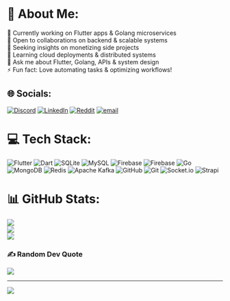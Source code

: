 # 💫 About Me:
🔭 Currently working on Flutter apps & Golang microservices<br>👯 Open to collaborations on backend & scalable systems<br>🤝 Seeking insights on monetizing side projects<br>🌱 Learning cloud deployments & distributed systems<br>💬 Ask me about Flutter, Golang, APIs & system design<br>⚡ Fun fact: Love automating tasks & optimizing workflows!


## 🌐 Socials:
[![Discord](https://img.shields.io/badge/Discord-%237289DA.svg?logo=discord&logoColor=white)](https://discord.gg/Dj5VZ9dg) [![LinkedIn](https://img.shields.io/badge/LinkedIn-%230077B5.svg?logo=linkedin&logoColor=white)](https://linkedin.com/in/md-saif-07bb52221) [![Reddit](https://img.shields.io/badge/Reddit-%23FF4500.svg?logo=Reddit&logoColor=white)](https://reddit.com/user/SaifTechie) [![email](https://img.shields.io/badge/Email-D14836?logo=gmail&logoColor=white)](mailto:saifwork30@gmail.com) 

# 💻 Tech Stack:
![Flutter](https://img.shields.io/badge/Flutter-%2302569B.svg?style=for-the-badge&logo=Flutter&logoColor=white) ![Dart](https://img.shields.io/badge/dart-%230175C2.svg?style=for-the-badge&logo=dart&logoColor=white) ![SQLite](https://img.shields.io/badge/sqlite-%2307405e.svg?style=for-the-badge&logo=sqlite&logoColor=white) ![MySQL](https://img.shields.io/badge/mysql-4479A1.svg?style=for-the-badge&logo=mysql&logoColor=white) ![Firebase](https://img.shields.io/badge/firebase-a08021?style=for-the-badge&logo=firebase&logoColor=ffcd34) ![Firebase](https://img.shields.io/badge/firebase-%23039BE5.svg?style=for-the-badge&logo=firebase) ![Go](https://img.shields.io/badge/go-%2300ADD8.svg?style=for-the-badge&logo=go&logoColor=white) ![MongoDB](https://img.shields.io/badge/MongoDB-%234ea94b.svg?style=for-the-badge&logo=mongodb&logoColor=white) ![Redis](https://img.shields.io/badge/redis-%23DD0031.svg?style=for-the-badge&logo=redis&logoColor=white) ![Apache Kafka](https://img.shields.io/badge/Apache%20Kafka-000?style=for-the-badge&logo=apachekafka) ![GitHub](https://img.shields.io/badge/github-%23121011.svg?style=for-the-badge&logo=github&logoColor=white) ![Git](https://img.shields.io/badge/git-%23F05033.svg?style=for-the-badge&logo=git&logoColor=white) ![Socket.io](https://img.shields.io/badge/Socket.io-black?style=for-the-badge&logo=socket.io&badgeColor=010101) ![Strapi](https://img.shields.io/badge/strapi-%232E7EEA.svg?style=for-the-badge&logo=strapi&logoColor=white)
# 📊 GitHub Stats:
![](https://github-readme-stats.vercel.app/api?username=saifwork&theme=transparent&hide_border=true&include_all_commits=true&count_private=true)<br/>
![](https://nirzak-streak-stats.vercel.app/?user=saifwork&theme=transparent&hide_border=true)<br/>
![](https://github-readme-stats.vercel.app/api/top-langs/?username=saifwork&theme=transparent&hide_border=true&include_all_commits=true&count_private=true&layout=compact)

### ✍️ Random Dev Quote
![](https://quotes-github-readme.vercel.app/api?type=horizontal&theme=radical)

---
[![](https://visitcount.itsvg.in/api?id=saifwork&icon=0&color=0)](https://visitcount.itsvg.in)
